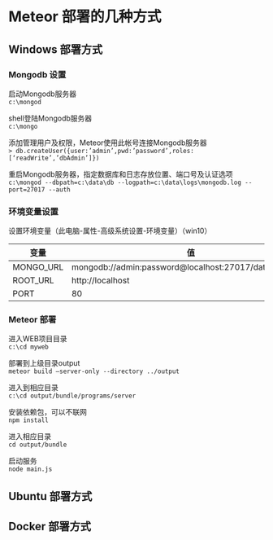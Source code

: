 # Meteor 部署的几种方式

## Windows 部署方式
### Mongodb 设置
启动Mongodb服务器<br>
```c:\mongod```<br>

shell登陆Mongodb服务器<br>
```c:\mongo```<br>

添加管理用户及权限，Meteor使用此帐号连接Mongodb服务器<br>
```> db.createUser({user:’admin’,pwd:’password’,roles:[‘readWrite’,’dbAdmin’]})```

重启Mongodb服务器，指定数据库和日志存放位置、端口号及认证选项<br>
```c:\mongod --dbpath=c:\data\db --logpath=c:\data\logs\mongodb.log --port=27017 --auth```

### 环境变量设置

设置环境变量（此电脑-属性-高级系统设置-环境变量）（win10）

变量 | 值
--|--
MONGO_URL | mongodb://admin:password@localhost:27017/databasename
ROOT_URL | http://localhost
PORT | 80

### Meteor 部署

进入WEB项目目录<br>
```c:\cd myweb```

部署到上级目录output<br>
```meteor build –server-only --directory ../output```

进入到相应目录<br>
```c:\cd output/bundle/programs/server```

安装依赖包，可以不联网<br>
```npm install```

进入相应目录<br>
```cd output/bundle```

启动服务<br>
```node main.js```

## Ubuntu 部署方式

## Docker 部署方式
